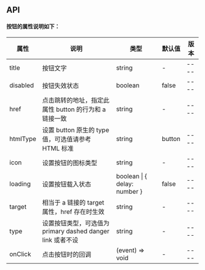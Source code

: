 ## API

#### 按钮的属性说明如下：

| 属性 | 说明 | 类型 | 默认值 | 版本 |
| - | - | - | - | - |
| title | 按钮文字 | string | - | ---- |
| disabled | 按钮失效状态 | boolean | false | ---- |
| href | 点击跳转的地址，指定此属性 button 的行为和 a 链接一致 | string | - | ---- |
| htmlType | 设置 button 原生的 type 值，可选值请参考 HTML 标准 | string | button | ---- |
| icon | 设置按钮的图标类型 | string | - | ---- |
| loading | 设置按钮载入状态 | boolean \| { delay: number } | false | ---- |
| target | 相当于 a 链接的 target 属性，href 存在时生效 | string | - | ---- |
| type | 设置按钮类型，可选值为 primary dashed danger link 或者不设 | string | - | ---- |
| onClick | 点击按钮时的回调 | (event) => void | - | ---- |
